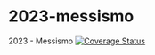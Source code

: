 # 2023-messismo

2023 - Messismo
[![Coverage Status](https://coveralls.io/repos/github/uca-pid/2023-messismo/badge.svg?branch=developMartin)](https://coveralls.io/github/uca-pid/2023-messismo?branch=developMartin)
